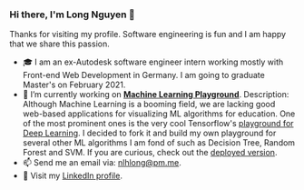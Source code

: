 ### Hi there, I'm Long Nguyen 👋
Thanks for visiting my profile. Software engineering is fun and I am happy that we share this passion.

- 🎓 I am an ex-Autodesk software engineer intern working mostly with Front-end Web Development in Germany. I am going to graduate Master's on February 2021.
- 🔭 I’m currently working on [**Machine Learning Playground**](https://github.com/nlhlong01/playground). Description: Although Machine Learning is a booming field, we are lacking good web-based applications for visualizing ML algorithms for education. One of the most prominent ones is the very cool Tensorflow's [playground for Deep Learning](https://playground.tensorflow.org/). I decided to fork it and build my own playground for several other ML algorithms I am fond of such as Decision Tree, Random Forest and SVM. If you are curious, check out the [deployed version](https://nlhlong01.github.io/playground).
- 📫 Send me an email via: nlhlong@pm.me.
- 💼 Visit my [LinkedIn profile](https://www.linkedin.com/in/longnlh/).
